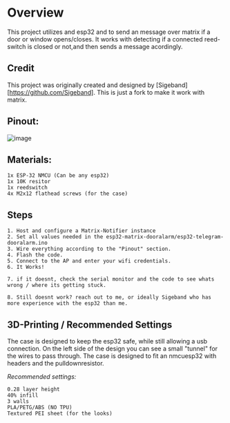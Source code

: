 # Overview

This project utilizes and esp32 and to send an message over matrix if a door or window opens/closes.
It works with detecting if a connected reed-switch is closed or not,and then sends a message acordingly.

## Credit

This project was originally created and designed by [Sigeband][https://github.com/Sigeband]. This is just a fork to make it work with matrix.

## Pinout:

![image](https://user-images.githubusercontent.com/114338337/215847824-6a8d162c-2f7a-4fb1-961a-24563dd50137.png)

## Materials:

```
1x ESP-32 NMCU (Can be any esp32)
1x 10K resitor
1x reedswitch
4x M2x12 flathead screws (for the case)
```

## Steps

```
1. Host and configure a Matrix-Notifier instance
2. Set all values needed in the esp32-matrix-dooralarm/esp32-telegram-dooralarm.ino
3. Wire everything according to the "Pinout" section.
4. Flash the code.
5. Connect to the AP and enter your wifi credentials.
6. It Works!

7. if it doesnt, check the serial monitor and the code to see whats wrong / where its getting stuck.

8. Still doesnt work? reach out to me, or ideally Sigeband who has more experience with the esp32 than me.
```

## 3D-Printing / Recommended Settings 

The case is designed to keep the esp32 safe, while still allowing a usb connection.
On the left side of the design you can see a small "tunnel" for the wires to pass through.
The case is designed to fit an nmcuesp32 with headers and the pulldownresistor.

*Recommended settings:*

```
0.28 layer height
40% infill 
3 walls
PLA/PETG/ABS (NO TPU)
Textured PEI sheet (for the looks)
```

